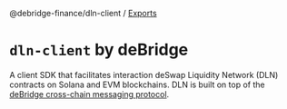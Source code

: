 @debridge-finance/dln-client / [Exports](modules.md)

# `dln-client` by deBridge

A client SDK that facilitates interaction deSwap Liquidity Network (DLN) contracts on Solana and EVM blockchains. DLN is built on top of the [deBridge cross-chain messaging protocol](https://debridge.finance).
